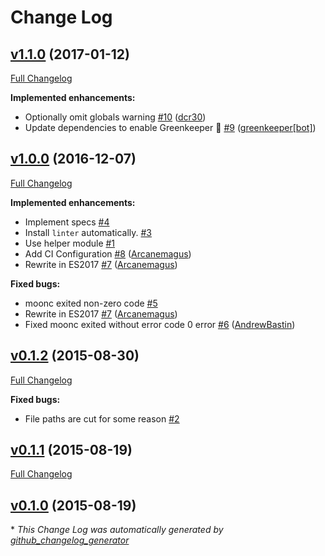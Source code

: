 # Change Log

## [v1.1.0](https://github.com/AtomLinter/linter-moonscript/tree/v1.1.0) (2017-01-12)
[Full Changelog](https://github.com/AtomLinter/linter-moonscript/compare/v1.0.0...v1.1.0)

**Implemented enhancements:**

- Optionally omit globals warning [\#10](https://github.com/AtomLinter/linter-moonscript/pull/10) ([dcr30](https://github.com/dcr30))
- Update dependencies to enable Greenkeeper 🌴 [\#9](https://github.com/AtomLinter/linter-moonscript/pull/9) ([greenkeeper[bot]](https://github.com/integration/greenkeeper))

## [v1.0.0](https://github.com/AtomLinter/linter-moonscript/tree/v1.0.0) (2016-12-07)
[Full Changelog](https://github.com/AtomLinter/linter-moonscript/compare/v0.1.2...v1.0.0)

**Implemented enhancements:**

- Implement specs [\#4](https://github.com/AtomLinter/linter-moonscript/issues/4)
- Install `linter` automatically. [\#3](https://github.com/AtomLinter/linter-moonscript/issues/3)
- Use helper module [\#1](https://github.com/AtomLinter/linter-moonscript/issues/1)
- Add CI Configuration [\#8](https://github.com/AtomLinter/linter-moonscript/pull/8) ([Arcanemagus](https://github.com/Arcanemagus))
- Rewrite in ES2017 [\#7](https://github.com/AtomLinter/linter-moonscript/pull/7) ([Arcanemagus](https://github.com/Arcanemagus))

**Fixed bugs:**

- moonc exited non-zero code  [\#5](https://github.com/AtomLinter/linter-moonscript/issues/5)
- Rewrite in ES2017 [\#7](https://github.com/AtomLinter/linter-moonscript/pull/7) ([Arcanemagus](https://github.com/Arcanemagus))
- Fixed moonc exited without error code 0 error [\#6](https://github.com/AtomLinter/linter-moonscript/pull/6) ([AndrewBastin](https://github.com/AndrewBastin))

## [v0.1.2](https://github.com/AtomLinter/linter-moonscript/tree/v0.1.2) (2015-08-30)
[Full Changelog](https://github.com/AtomLinter/linter-moonscript/compare/v0.1.1...v0.1.2)

**Fixed bugs:**

- File paths are cut for some reason [\#2](https://github.com/AtomLinter/linter-moonscript/issues/2)

## [v0.1.1](https://github.com/AtomLinter/linter-moonscript/tree/v0.1.1) (2015-08-19)
[Full Changelog](https://github.com/AtomLinter/linter-moonscript/compare/v0.1.0...v0.1.1)

## [v0.1.0](https://github.com/AtomLinter/linter-moonscript/tree/v0.1.0) (2015-08-19)


\* *This Change Log was automatically generated by [github_changelog_generator](https://github.com/skywinder/Github-Changelog-Generator)*
